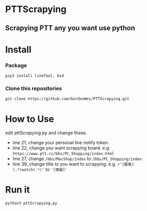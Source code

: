 # PTTScrapying

## Scrapying PTT any you want use python 

# Install 

### Package
`pip3 install lineTool, bs4`

### Clone this repositories
`git clone https://github.com/GordonWei/PTTScrapying.git`

# How to Use

edit pttScrapying.py and change these.

- line 21, change your personal line notify token.
- line 22, change you want scrapying board. e.g. `https://www.ptt.cc/bbs/PC_Shopping/index.html`
- line 27, change `/bbs/MacShop/index` to `/bbs/PC_Shopping/index`
- line 39, change title to you want to scrapying. e.g. `r'[販售](.*)watch(.*)'` to `'[情報]'`

# Run it
`python3 pttScrapying.py`
